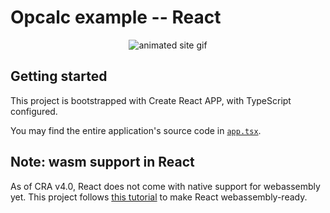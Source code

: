 # Opcalc example -- React

<p align="center">
  <img alt="animated site gif" src="https://media.giphy.com/media/Wbw8iXPSPdCW5lgOOo/giphy.gif" />
</p>

## Getting started

This project is bootstrapped with Create React APP, with TypeScript configured.

You may find the entire application's source code in [`app.tsx`](./src/App.tsx).

## Note: wasm support in React

As of CRA v4.0, React does not come with native support for webassembly yet.
This project follows [this tutorial](https://www.telerik.com/blogs/using-webassembly-with-react)
to make React webassembly-ready.
